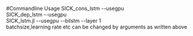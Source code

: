 #Commandline Usage
SICK_cons_lstm --usegpu  
SICK_dep_lstm --usegpu  
SICK_lstm.jl --usegpu --bilstm --layer 1   
batchsize,learning rate etc can be changed by arguments as written above  

